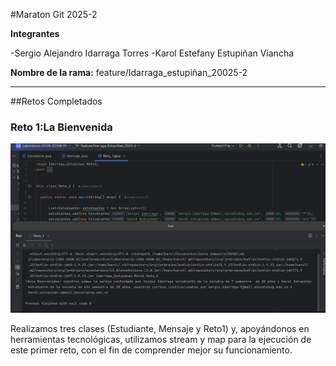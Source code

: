 #Maraton Git 2025-2

**Integrantes**

-Sergio Alejandro Idarraga Torres
-Karol Estefany Estupiñan Viancha

**Nombre de la rama:** feature/Idarraga_estupiñan_20025-2

---
##Retos Completados

### Reto 1:La Bienvenida
![alt text](<Captura de pantalla de 2025-08-17 12-14-07.png>)

Realizamos tres clases (Estudiante, Mensaje y Reto1) y, apoyándonos en herramientas tecnológicas, utilizamos stream y map para la ejecución de este primer reto, con el fin de comprender mejor su funcionamiento.

